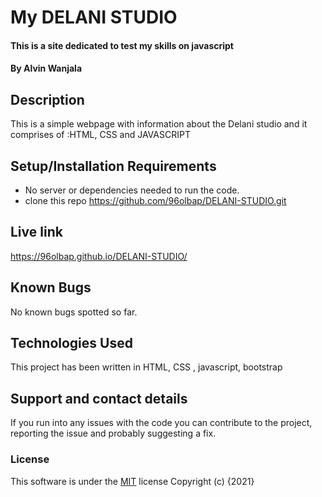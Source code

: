 # My DELANI STUDIO
#### This is a site dedicated to test my skills on javascript
#### By **Alvin Wanjala**
## Description
This is a simple webpage with information about the Delani studio and it comprises of :HTML, CSS and JAVASCRIPT
## Setup/Installation Requirements
* No server or dependencies needed to run the code.
* clone this repo https://github.com/96olbap/DELANI-STUDIO.git
## Live link
https://96olbap.github.io/DELANI-STUDIO/
## Known Bugs
No known bugs spotted so far.
## Technologies Used
This project has been written in HTML, CSS , javascript, bootstrap
## Support and contact details
If you run into any issues with the code you can contribute to the project, reporting the issue and probably suggesting a fix.
### License
This software is under the [MIT](LICENSE) license
Copyright (c) {2021}
